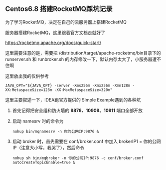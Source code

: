 ## Centos6.8 搭建RocketMQ踩坑记录

为了学习RocketMQ，决定在自己的云服务器上搭建RocketMQ

服务器搭建RocketMQ，这里跟着官方文档走就好了

https://rocketmq.apache.org/docs/quick-start/

这里需要注意的是，需要把  /distribution/target/apache-rocketmq/bin目录下的 runserver.sh 和 runbroker.sh 的内存修改一下，默认内存太大了，小服务器遭不住啊

这里放出我的仅供参考

```
JAVA_OPT="${JAVA_OPT} -server -Xms256m -Xmx256m -Xmn128m -XX:MetaspaceSize=128m -XX:MaxMetaspaceSize=320m"
```

这里主要叙述一下，IDEA跑官方提供的 Simple Example遇到的各种坑

1. 首先记得把安全组和防火墙的 **9876、10909、10911** 端口全部开放

2. 启动 namesrv 时的命令为

   ```
   nohup bin/mqnamesrv -n 你的公网IP:9876 &
   ```

3. 启动 broker 时，首先需要在 conf/broker.conf 中加入 brokerIP1 = 你的公网IP（注意大小写，我哭了），然后命令

   ```
   nohup sh bin/mqbroker -n 你的公网IP:9876 -c conf/broker.conf autoCreateTopicEnable=true &
   ```

